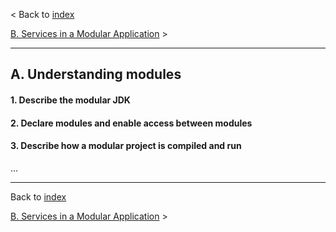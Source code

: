 < Back to [index](README.md)

[B. Services in a Modular Application](B-ServicesInAModularApplication.md) &gt;

---
## A. Understanding modules
#### 1. Describe the modular JDK
#### 2. Declare modules and enable access between modules
#### 3. Describe how a modular project is compiled and run
...

---
Back to [index](README.md)

[B. Services in a Modular Application](B-ServicesInAModularApplication.md) &gt;
